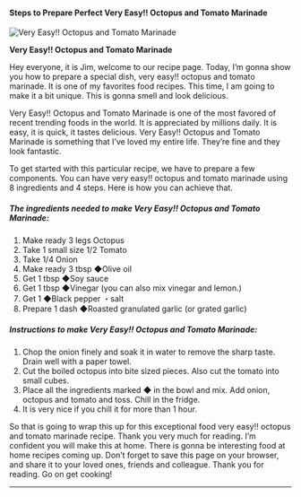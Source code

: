             

#### Steps to Prepare Perfect Very Easy!! Octopus and Tomato Marinade

![Very Easy!! Octopus and Tomato Marinade](https://img-global.cpcdn.com/recipes/6402445430226944/751x532cq70/very-easy-octopus-and-tomato-marinade-recipe-main-photo.jpg)

**Very Easy!! Octopus and Tomato Marinade**

Hey everyone, it is Jim, welcome to our recipe page. Today, I’m gonna show you how to prepare a special dish, very easy!! octopus and tomato marinade. It is one of my favorites food recipes. This time, I am going to make it a bit unique. This is gonna smell and look delicious.

Very Easy!! Octopus and Tomato Marinade is one of the most favored of recent trending foods in the world. It is appreciated by millions daily. It is easy, it is quick, it tastes delicious. Very Easy!! Octopus and Tomato Marinade is something that I’ve loved my entire life. They’re fine and they look fantastic.

To get started with this particular recipe, we have to prepare a few components. You can have very easy!! octopus and tomato marinade using 8 ingredients and 4 steps. Here is how you can achieve that.

##### The ingredients needed to make Very Easy!! Octopus and Tomato Marinade:

1.  Make ready 3 legs Octopus
2.  Take 1 small size 1/2 Tomato
3.  Take 1/4 Onion
4.  Make ready 3 tbsp ◆Olive oil
5.  Get 1 tbsp ◆Soy sauce
6.  Get 1 tbsp ◆Vinegar (you can also mix vinegar and lemon.)
7.  Get 1 ◆Black pepper ・salt
8.  Prepare 1 dash ◆Roasted granulated garlic (or grated garlic)

##### Instructions to make Very Easy!! Octopus and Tomato Marinade:

1.  Chop the onion finely and soak it in water to remove the sharp taste. Drain well with a paper towel.
2.  Cut the boiled octopus into bite sized pieces. Also cut the tomato into small cubes.
3.  Place all the ingredients marked ◆ in the bowl and mix. Add onion, octopus and tomato and toss. Chill in the fridge.
4.  It is very nice if you chill it for more than 1 hour.

So that is going to wrap this up for this exceptional food very easy!! octopus and tomato marinade recipe. Thank you very much for reading. I’m confident you will make this at home. There is gonna be interesting food at home recipes coming up. Don’t forget to save this page on your browser, and share it to your loved ones, friends and colleague. Thank you for reading. Go on get cooking!

* * *